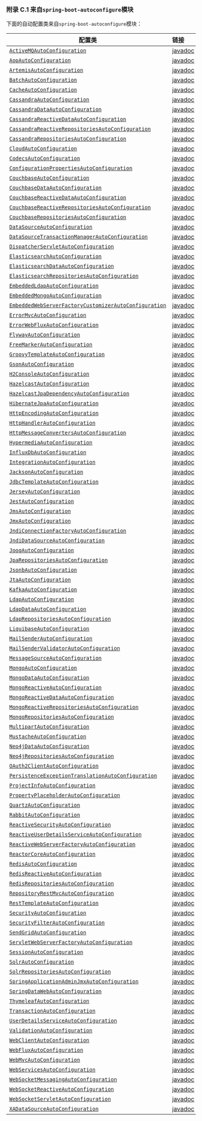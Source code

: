 ### 附录 C.1 来自`spring-boot-autoconfigure`模块

下面的自动配置类来自`spring-boot-autoconfigure`模块：

|配置类|链接|
|------|:------|
|[`ActiveMQAutoConfiguration`](https://github.com/spring-projects/spring-boot/tree/v2.0.0.RELEASE/spring-boot-project/spring-boot-autoconfigure/src/main/java/org/springframework/boot/autoconfigure/jms/activemq/ActiveMQAutoConfiguration.java)|[javadoc](https://docs.spring.io/spring-boot/docs/2.0.0.RELEASE/api/org/springframework/boot/autoconfigure/jms/activemq/ActiveMQAutoConfiguration.html)|
|[`AopAutoConfiguration`](https://github.com/spring-projects/spring-boot/tree/v2.0.0.RELEASE/spring-boot-project/spring-boot-autoconfigure/src/main/java/org/springframework/boot/autoconfigure/aop/AopAutoConfiguration.java)|[javadoc](https://docs.spring.io/spring-boot/docs/2.0.0.RELEASE/api/org/springframework/boot/autoconfigure/aop/AopAutoConfiguration.html)|
|[`ArtemisAutoConfiguration`](https://github.com/spring-projects/spring-boot/tree/v2.0.0.RELEASE/spring-boot-project/spring-boot-autoconfigure/src/main/java/org/springframework/boot/autoconfigure/jms/artemis/ArtemisAutoConfiguration.java)|[javadoc](https://docs.spring.io/spring-boot/docs/2.0.0.RELEASE/api/org/springframework/boot/autoconfigure/jms/artemis/ArtemisAutoConfiguration.html)|
|[`BatchAutoConfiguration`](https://github.com/spring-projects/spring-boot/tree/v2.0.0.RELEASE/spring-boot-project/spring-boot-autoconfigure/src/main/java/org/springframework/boot/autoconfigure/batch/BatchAutoConfiguration.java)|[javadoc](https://docs.spring.io/spring-boot/docs/2.0.0.RELEASE/api/org/springframework/boot/autoconfigure/batch/BatchAutoConfiguration.html)|
|[`CacheAutoConfiguration`](https://github.com/spring-projects/spring-boot/tree/v2.0.0.RELEASE/spring-boot-project/spring-boot-autoconfigure/src/main/java/org/springframework/boot/autoconfigure/cache/CacheAutoConfiguration.java)|[javadoc](https://docs.spring.io/spring-boot/docs/2.0.0.RELEASE/api/org/springframework/boot/autoconfigure/cache/CacheAutoConfiguration.html)|
|[`CassandraAutoConfiguration`](https://github.com/spring-projects/spring-boot/tree/v2.0.0.RELEASE/spring-boot-project/spring-boot-autoconfigure/src/main/java/org/springframework/boot/autoconfigure/cassandra/CassandraAutoConfiguration.java)|[javadoc](https://docs.spring.io/spring-boot/docs/2.0.0.RELEASE/api/org/springframework/boot/autoconfigure/cassandra/CassandraAutoConfiguration.html)|
|[`CassandraDataAutoConfiguration`](https://github.com/spring-projects/spring-boot/tree/v2.0.0.RELEASE/spring-boot-project/spring-boot-autoconfigure/src/main/java/org/springframework/boot/autoconfigure/data/cassandra/CassandraDataAutoConfiguration.java)|[javadoc](https://docs.spring.io/spring-boot/docs/2.0.0.RELEASE/api/org/springframework/boot/autoconfigure/data/cassandra/CassandraDataAutoConfiguration.html)|
|[`CassandraReactiveDataAutoConfiguration`](https://github.com/spring-projects/spring-boot/tree/v2.0.0.RELEASE/spring-boot-project/spring-boot-autoconfigure/src/main/java/org/springframework/boot/autoconfigure/data/cassandra/CassandraReactiveDataAutoConfiguration.java)|[javadoc](https://docs.spring.io/spring-boot/docs/2.0.0.RELEASE/api/org/springframework/boot/autoconfigure/data/cassandra/CassandraReactiveDataAutoConfiguration.html)|
|[`CassandraReactiveRepositoriesAutoConfiguration`](https://github.com/spring-projects/spring-boot/tree/v2.0.0.RELEASE/spring-boot-project/spring-boot-autoconfigure/src/main/java/org/springframework/boot/autoconfigure/data/cassandra/CassandraReactiveRepositoriesAutoConfiguration.java)|[javadoc](https://docs.spring.io/spring-boot/docs/2.0.0.RELEASE/api/org/springframework/boot/autoconfigure/data/cassandra/CassandraReactiveRepositoriesAutoConfiguration.html)|
|[`CassandraRepositoriesAutoConfiguration`](https://github.com/spring-projects/spring-boot/tree/v2.0.0.RELEASE/spring-boot-project/spring-boot-autoconfigure/src/main/java/org/springframework/boot/autoconfigure/data/cassandra/CassandraRepositoriesAutoConfiguration.java)|[javadoc](https://docs.spring.io/spring-boot/docs/2.0.0.RELEASE/api/org/springframework/boot/autoconfigure/data/cassandra/CassandraRepositoriesAutoConfiguration.html)|
|[`CloudAutoConfiguration`](https://github.com/spring-projects/spring-boot/tree/v2.0.0.RELEASE/spring-boot-project/spring-boot-autoconfigure/src/main/java/org/springframework/boot/autoconfigure/cloud/CloudAutoConfiguration.java)|[javadoc](https://docs.spring.io/spring-boot/docs/2.0.0.RELEASE/api/org/springframework/boot/autoconfigure/cloud/CloudAutoConfiguration.html)|
|[`CodecsAutoConfiguration`](https://github.com/spring-projects/spring-boot/tree/v2.0.0.RELEASE/spring-boot-project/spring-boot-autoconfigure/src/main/java/org/springframework/boot/autoconfigure/http/codec/CodecsAutoConfiguration.java)|[javadoc](https://docs.spring.io/spring-boot/docs/2.0.0.RELEASE/api/org/springframework/boot/autoconfigure/http/codec/CodecsAutoConfiguration.html)|
|[`ConfigurationPropertiesAutoConfiguration`](https://github.com/spring-projects/spring-boot/tree/v2.0.0.RELEASE/spring-boot-project/spring-boot-autoconfigure/src/main/java/org/springframework/boot/autoconfigure/context/ConfigurationPropertiesAutoConfiguration.java)|[javadoc](https://docs.spring.io/spring-boot/docs/2.0.0.RELEASE/api/org/springframework/boot/autoconfigure/context/ConfigurationPropertiesAutoConfiguration.html)|
|[`CouchbaseAutoConfiguration`](https://github.com/spring-projects/spring-boot/tree/v2.0.0.RELEASE/spring-boot-project/spring-boot-autoconfigure/src/main/java/org/springframework/boot/autoconfigure/couchbase/CouchbaseAutoConfiguration.java)|[javadoc](https://docs.spring.io/spring-boot/docs/2.0.0.RELEASE/api/org/springframework/boot/autoconfigure/couchbase/CouchbaseAutoConfiguration.html)|
|[`CouchbaseDataAutoConfiguration`](https://github.com/spring-projects/spring-boot/tree/v2.0.0.RELEASE/spring-boot-project/spring-boot-autoconfigure/src/main/java/org/springframework/boot/autoconfigure/data/couchbase/CouchbaseDataAutoConfiguration.java)|[javadoc](https://docs.spring.io/spring-boot/docs/2.0.0.RELEASE/api/org/springframework/boot/autoconfigure/data/couchbase/CouchbaseDataAutoConfiguration.html)|
|[`CouchbaseReactiveDataAutoConfiguration`](https://github.com/spring-projects/spring-boot/tree/v2.0.0.RELEASE/spring-boot-project/spring-boot-autoconfigure/src/main/java/org/springframework/boot/autoconfigure/data/couchbase/CouchbaseReactiveDataAutoConfiguration.java)|[javadoc](https://docs.spring.io/spring-boot/docs/2.0.0.RELEASE/api/org/springframework/boot/autoconfigure/data/couchbase/CouchbaseReactiveDataAutoConfiguration.html)|
|[`CouchbaseReactiveRepositoriesAutoConfiguration`](https://github.com/spring-projects/spring-boot/tree/v2.0.0.RELEASE/spring-boot-project/spring-boot-autoconfigure/src/main/java/org/springframework/boot/autoconfigure/data/couchbase/CouchbaseReactiveRepositoriesAutoConfiguration.java)|[javadoc](https://docs.spring.io/spring-boot/docs/2.0.0.RELEASE/api/org/springframework/boot/autoconfigure/data/couchbase/CouchbaseReactiveRepositoriesAutoConfiguration.html)|
|[`CouchbaseRepositoriesAutoConfiguration`](https://github.com/spring-projects/spring-boot/tree/v2.0.0.RELEASE/spring-boot-project/spring-boot-autoconfigure/src/main/java/org/springframework/boot/autoconfigure/data/couchbase/CouchbaseRepositoriesAutoConfiguration.java)|[javadoc](https://docs.spring.io/spring-boot/docs/2.0.0.RELEASE/api/org/springframework/boot/autoconfigure/data/couchbase/CouchbaseRepositoriesAutoConfiguration.html)|
|[`DataSourceAutoConfiguration`](https://github.com/spring-projects/spring-boot/tree/v2.0.0.RELEASE/spring-boot-project/spring-boot-autoconfigure/src/main/java/org/springframework/boot/autoconfigure/jdbc/DataSourceAutoConfiguration.java)|[javadoc](https://docs.spring.io/spring-boot/docs/2.0.0.RELEASE/api/org/springframework/boot/autoconfigure/jdbc/DataSourceAutoConfiguration.html)|
|[`DataSourceTransactionManagerAutoConfiguration`](https://github.com/spring-projects/spring-boot/tree/v2.0.0.RELEASE/spring-boot-project/spring-boot-autoconfigure/src/main/java/org/springframework/boot/autoconfigure/jdbc/DataSourceTransactionManagerAutoConfiguration.java)|[javadoc](https://docs.spring.io/spring-boot/docs/2.0.0.RELEASE/api/org/springframework/boot/autoconfigure/jdbc/DataSourceTransactionManagerAutoConfiguration.html)|
|[`DispatcherServletAutoConfiguration`](https://github.com/spring-projects/spring-boot/tree/v2.0.0.RELEASE/spring-boot-project/spring-boot-autoconfigure/src/main/java/org/springframework/boot/autoconfigure/web/servlet/DispatcherServletAutoConfiguration.java)|[javadoc](https://docs.spring.io/spring-boot/docs/2.0.0.RELEASE/api/org/springframework/boot/autoconfigure/web/servlet/DispatcherServletAutoConfiguration.html)|
|[`ElasticsearchAutoConfiguration`](https://github.com/spring-projects/spring-boot/tree/v2.0.0.RELEASE/spring-boot-project/spring-boot-autoconfigure/src/main/java/org/springframework/boot/autoconfigure/data/elasticsearch/ElasticsearchAutoConfiguration.java)|[javadoc](https://docs.spring.io/spring-boot/docs/2.0.0.RELEASE/api/org/springframework/boot/autoconfigure/data/elasticsearch/ElasticsearchAutoConfiguration.html)|
|[`ElasticsearchDataAutoConfiguration`](https://github.com/spring-projects/spring-boot/tree/v2.0.0.RELEASE/spring-boot-project/spring-boot-autoconfigure/src/main/java/org/springframework/boot/autoconfigure/data/elasticsearch/ElasticsearchDataAutoConfiguration.java)|[javadoc](https://docs.spring.io/spring-boot/docs/2.0.0.RELEASE/api/org/springframework/boot/autoconfigure/data/elasticsearch/ElasticsearchDataAutoConfiguration.html)|
|[`ElasticsearchRepositoriesAutoConfiguration`](https://github.com/spring-projects/spring-boot/tree/v2.0.0.RELEASE/spring-boot-project/spring-boot-autoconfigure/src/main/java/org/springframework/boot/autoconfigure/data/elasticsearch/ElasticsearchRepositoriesAutoConfiguration.java)|[javadoc](https://docs.spring.io/spring-boot/docs/2.0.0.RELEASE/api/org/springframework/boot/autoconfigure/data/elasticsearch/ElasticsearchRepositoriesAutoConfiguration.html)|
|[`EmbeddedLdapAutoConfiguration`](https://github.com/spring-projects/spring-boot/tree/v2.0.0.RELEASE/spring-boot-project/spring-boot-autoconfigure/src/main/java/org/springframework/boot/autoconfigure/ldap/embedded/EmbeddedLdapAutoConfiguration.java)|[javadoc](https://docs.spring.io/spring-boot/docs/2.0.0.RELEASE/api/org/springframework/boot/autoconfigure/ldap/embedded/EmbeddedLdapAutoConfiguration.html)|
|[`EmbeddedMongoAutoConfiguration`](https://github.com/spring-projects/spring-boot/tree/v2.0.0.RELEASE/spring-boot-project/spring-boot-autoconfigure/src/main/java/org/springframework/boot/autoconfigure/mongo/embedded/EmbeddedMongoAutoConfiguration.java)|[javadoc](https://docs.spring.io/spring-boot/docs/2.0.0.RELEASE/api/org/springframework/boot/autoconfigure/mongo/embedded/EmbeddedMongoAutoConfiguration.html)|
|[`EmbeddedWebServerFactoryCustomizerAutoConfiguration`](https://github.com/spring-projects/spring-boot/tree/v2.0.0.RELEASE/spring-boot-project/spring-boot-autoconfigure/src/main/java/org/springframework/boot/autoconfigure/web/embedded/EmbeddedWebServerFactoryCustomizerAutoConfiguration.java)|[javadoc](https://docs.spring.io/spring-boot/docs/2.0.0.RELEASE/api/org/springframework/boot/autoconfigure/web/embedded/EmbeddedWebServerFactoryCustomizerAutoConfiguration.html)|
|[`ErrorMvcAutoConfiguration`](https://github.com/spring-projects/spring-boot/tree/v2.0.0.RELEASE/spring-boot-project/spring-boot-autoconfigure/src/main/java/org/springframework/boot/autoconfigure/web/servlet/error/ErrorMvcAutoConfiguration.java)|[javadoc](https://docs.spring.io/spring-boot/docs/2.0.0.RELEASE/api/org/springframework/boot/autoconfigure/web/servlet/error/ErrorMvcAutoConfiguration.html)|
|[`ErrorWebFluxAutoConfiguration`](https://github.com/spring-projects/spring-boot/tree/v2.0.0.RELEASE/spring-boot-project/spring-boot-autoconfigure/src/main/java/org/springframework/boot/autoconfigure/web/reactive/error/ErrorWebFluxAutoConfiguration.java)|[javadoc](https://docs.spring.io/spring-boot/docs/2.0.0.RELEASE/api/org/springframework/boot/autoconfigure/web/reactive/error/ErrorWebFluxAutoConfiguration.html)|
|[`FlywayAutoConfiguration`](https://github.com/spring-projects/spring-boot/tree/v2.0.0.RELEASE/spring-boot-project/spring-boot-autoconfigure/src/main/java/org/springframework/boot/autoconfigure/flyway/FlywayAutoConfiguration.java)|[javadoc](https://docs.spring.io/spring-boot/docs/2.0.0.RELEASE/api/org/springframework/boot/autoconfigure/flyway/FlywayAutoConfiguration.html)|
|[`FreeMarkerAutoConfiguration`](https://github.com/spring-projects/spring-boot/tree/v2.0.0.RELEASE/spring-boot-project/spring-boot-autoconfigure/src/main/java/org/springframework/boot/autoconfigure/freemarker/FreeMarkerAutoConfiguration.java)|[javadoc](https://docs.spring.io/spring-boot/docs/2.0.0.RELEASE/api/org/springframework/boot/autoconfigure/freemarker/FreeMarkerAutoConfiguration.html)|
|[`GroovyTemplateAutoConfiguration`](https://github.com/spring-projects/spring-boot/tree/v2.0.0.RELEASE/spring-boot-project/spring-boot-autoconfigure/src/main/java/org/springframework/boot/autoconfigure/groovy/template/GroovyTemplateAutoConfiguration.java)|[javadoc](https://docs.spring.io/spring-boot/docs/2.0.0.RELEASE/api/org/springframework/boot/autoconfigure/groovy/template/GroovyTemplateAutoConfiguration.html)|
|[`GsonAutoConfiguration`](https://github.com/spring-projects/spring-boot/tree/v2.0.0.RELEASE/spring-boot-project/spring-boot-autoconfigure/src/main/java/org/springframework/boot/autoconfigure/gson/GsonAutoConfiguration.java)|[javadoc](https://docs.spring.io/spring-boot/docs/2.0.0.RELEASE/api/org/springframework/boot/autoconfigure/gson/GsonAutoConfiguration.html)|
|[`H2ConsoleAutoConfiguration`](https://github.com/spring-projects/spring-boot/tree/v2.0.0.RELEASE/spring-boot-project/spring-boot-autoconfigure/src/main/java/org/springframework/boot/autoconfigure/h2/H2ConsoleAutoConfiguration.java)|[javadoc](https://docs.spring.io/spring-boot/docs/2.0.0.RELEASE/api/org/springframework/boot/autoconfigure/h2/H2ConsoleAutoConfiguration.html)|
|[`HazelcastAutoConfiguration`](https://github.com/spring-projects/spring-boot/tree/v2.0.0.RELEASE/spring-boot-project/spring-boot-autoconfigure/src/main/java/org/springframework/boot/autoconfigure/hazelcast/HazelcastAutoConfiguration.java)|[javadoc](https://docs.spring.io/spring-boot/docs/2.0.0.RELEASE/api/org/springframework/boot/autoconfigure/hazelcast/HazelcastAutoConfiguration.html)|
|[`HazelcastJpaDependencyAutoConfiguration`](https://github.com/spring-projects/spring-boot/tree/v2.0.0.RELEASE/spring-boot-project/spring-boot-autoconfigure/src/main/java/org/springframework/boot/autoconfigure/hazelcast/HazelcastJpaDependencyAutoConfiguration.java)|[javadoc](https://docs.spring.io/spring-boot/docs/2.0.0.RELEASE/api/org/springframework/boot/autoconfigure/hazelcast/HazelcastJpaDependencyAutoConfiguration.html)|
|[`HibernateJpaAutoConfiguration`](https://github.com/spring-projects/spring-boot/tree/v2.0.0.RELEASE/spring-boot-project/spring-boot-autoconfigure/src/main/java/org/springframework/boot/autoconfigure/orm/jpa/HibernateJpaAutoConfiguration.java)|[javadoc](https://docs.spring.io/spring-boot/docs/2.0.0.RELEASE/api/org/springframework/boot/autoconfigure/orm/jpa/HibernateJpaAutoConfiguration.html)|
|[`HttpEncodingAutoConfiguration`](https://github.com/spring-projects/spring-boot/tree/v2.0.0.RELEASE/spring-boot-project/spring-boot-autoconfigure/src/main/java/org/springframework/boot/autoconfigure/web/servlet/HttpEncodingAutoConfiguration.java)|[javadoc](https://docs.spring.io/spring-boot/docs/2.0.0.RELEASE/api/org/springframework/boot/autoconfigure/web/servlet/HttpEncodingAutoConfiguration.html)|
|[`HttpHandlerAutoConfiguration`](https://github.com/spring-projects/spring-boot/tree/v2.0.0.RELEASE/spring-boot-project/spring-boot-autoconfigure/src/main/java/org/springframework/boot/autoconfigure/web/reactive/HttpHandlerAutoConfiguration.java)|[javadoc](https://docs.spring.io/spring-boot/docs/2.0.0.RELEASE/api/org/springframework/boot/autoconfigure/web/reactive/HttpHandlerAutoConfiguration.html)|
|[`HttpMessageConvertersAutoConfiguration`](https://github.com/spring-projects/spring-boot/tree/v2.0.0.RELEASE/spring-boot-project/spring-boot-autoconfigure/src/main/java/org/springframework/boot/autoconfigure/http/HttpMessageConvertersAutoConfiguration.java)|[javadoc](https://docs.spring.io/spring-boot/docs/2.0.0.RELEASE/api/org/springframework/boot/autoconfigure/http/HttpMessageConvertersAutoConfiguration.html)|
|[`HypermediaAutoConfiguration`](https://github.com/spring-projects/spring-boot/tree/v2.0.0.RELEASE/spring-boot-project/spring-boot-autoconfigure/src/main/java/org/springframework/boot/autoconfigure/hateoas/HypermediaAutoConfiguration.java)|[javadoc](https://docs.spring.io/spring-boot/docs/2.0.0.RELEASE/api/org/springframework/boot/autoconfigure/hateoas/HypermediaAutoConfiguration.html)|
|[`InfluxDbAutoConfiguration`](https://github.com/spring-projects/spring-boot/tree/v2.0.0.RELEASE/spring-boot-project/spring-boot-autoconfigure/src/main/java/org/springframework/boot/autoconfigure/influx/InfluxDbAutoConfiguration.java)|[javadoc](https://docs.spring.io/spring-boot/docs/2.0.0.RELEASE/api/org/springframework/boot/autoconfigure/influx/InfluxDbAutoConfiguration.html)|
|[`IntegrationAutoConfiguration`](https://github.com/spring-projects/spring-boot/tree/v2.0.0.RELEASE/spring-boot-project/spring-boot-autoconfigure/src/main/java/org/springframework/boot/autoconfigure/integration/IntegrationAutoConfiguration.java)|[javadoc](https://docs.spring.io/spring-boot/docs/2.0.0.RELEASE/api/org/springframework/boot/autoconfigure/integration/IntegrationAutoConfiguration.html)|
|[`JacksonAutoConfiguration`](https://github.com/spring-projects/spring-boot/tree/v2.0.0.RELEASE/spring-boot-project/spring-boot-autoconfigure/src/main/java/org/springframework/boot/autoconfigure/jackson/JacksonAutoConfiguration.java)|[javadoc](https://docs.spring.io/spring-boot/docs/2.0.0.RELEASE/api/org/springframework/boot/autoconfigure/jackson/JacksonAutoConfiguration.html)|
|[`JdbcTemplateAutoConfiguration`](https://github.com/spring-projects/spring-boot/tree/v2.0.0.RELEASE/spring-boot-project/spring-boot-autoconfigure/src/main/java/org/springframework/boot/autoconfigure/jdbc/JdbcTemplateAutoConfiguration.java)|[javadoc](https://docs.spring.io/spring-boot/docs/2.0.0.RELEASE/api/org/springframework/boot/autoconfigure/jdbc/JdbcTemplateAutoConfiguration.html)|
|[`JerseyAutoConfiguration`](https://github.com/spring-projects/spring-boot/tree/v2.0.0.RELEASE/spring-boot-project/spring-boot-autoconfigure/src/main/java/org/springframework/boot/autoconfigure/jersey/JerseyAutoConfiguration.java)|[javadoc](https://docs.spring.io/spring-boot/docs/2.0.0.RELEASE/api/org/springframework/boot/autoconfigure/jersey/JerseyAutoConfiguration.html)|
|[`JestAutoConfiguration`](https://github.com/spring-projects/spring-boot/tree/v2.0.0.RELEASE/spring-boot-project/spring-boot-autoconfigure/src/main/java/org/springframework/boot/autoconfigure/elasticsearch/jest/JestAutoConfiguration.java)|[javadoc](https://docs.spring.io/spring-boot/docs/2.0.0.RELEASE/api/org/springframework/boot/autoconfigure/elasticsearch/jest/JestAutoConfiguration.html)|
|[`JmsAutoConfiguration`](https://github.com/spring-projects/spring-boot/tree/v2.0.0.RELEASE/spring-boot-project/spring-boot-autoconfigure/src/main/java/org/springframework/boot/autoconfigure/jms/JmsAutoConfiguration.java)|[javadoc](https://docs.spring.io/spring-boot/docs/2.0.0.RELEASE/api/org/springframework/boot/autoconfigure/jms/JmsAutoConfiguration.html)|
|[`JmxAutoConfiguration`](https://github.com/spring-projects/spring-boot/tree/v2.0.0.RELEASE/spring-boot-project/spring-boot-autoconfigure/src/main/java/org/springframework/boot/autoconfigure/jmx/JmxAutoConfiguration.java)|[javadoc](https://docs.spring.io/spring-boot/docs/2.0.0.RELEASE/api/org/springframework/boot/autoconfigure/jmx/JmxAutoConfiguration.html)|
|[`JndiConnectionFactoryAutoConfiguration`](https://github.com/spring-projects/spring-boot/tree/v2.0.0.RELEASE/spring-boot-project/spring-boot-autoconfigure/src/main/java/org/springframework/boot/autoconfigure/jms/JndiConnectionFactoryAutoConfiguration.java)|[javadoc](https://docs.spring.io/spring-boot/docs/2.0.0.RELEASE/api/org/springframework/boot/autoconfigure/jms/JndiConnectionFactoryAutoConfiguration.html)|
|[`JndiDataSourceAutoConfiguration`](https://github.com/spring-projects/spring-boot/tree/v2.0.0.RELEASE/spring-boot-project/spring-boot-autoconfigure/src/main/java/org/springframework/boot/autoconfigure/jdbc/JndiDataSourceAutoConfiguration.java)|[javadoc](https://docs.spring.io/spring-boot/docs/2.0.0.RELEASE/api/org/springframework/boot/autoconfigure/jdbc/JndiDataSourceAutoConfiguration.html)|
|[`JooqAutoConfiguration`](https://github.com/spring-projects/spring-boot/tree/v2.0.0.RELEASE/spring-boot-project/spring-boot-autoconfigure/src/main/java/org/springframework/boot/autoconfigure/jooq/JooqAutoConfiguration.java)|[javadoc](https://docs.spring.io/spring-boot/docs/2.0.0.RELEASE/api/org/springframework/boot/autoconfigure/jooq/JooqAutoConfiguration.html)|
|[`JpaRepositoriesAutoConfiguration`](https://github.com/spring-projects/spring-boot/tree/v2.0.0.RELEASE/spring-boot-project/spring-boot-autoconfigure/src/main/java/org/springframework/boot/autoconfigure/data/jpa/JpaRepositoriesAutoConfiguration.java)|[javadoc](https://docs.spring.io/spring-boot/docs/2.0.0.RELEASE/api/org/springframework/boot/autoconfigure/data/jpa/JpaRepositoriesAutoConfiguration.html)|
|[`JsonbAutoConfiguration`](https://github.com/spring-projects/spring-boot/tree/v2.0.0.RELEASE/spring-boot-project/spring-boot-autoconfigure/src/main/java/org/springframework/boot/autoconfigure/jsonb/JsonbAutoConfiguration.java)|[javadoc](https://docs.spring.io/spring-boot/docs/2.0.0.RELEASE/api/org/springframework/boot/autoconfigure/jsonb/JsonbAutoConfiguration.html)|
|[`JtaAutoConfiguration`](https://github.com/spring-projects/spring-boot/tree/v2.0.0.RELEASE/spring-boot-project/spring-boot-autoconfigure/src/main/java/org/springframework/boot/autoconfigure/transaction/jta/JtaAutoConfiguration.java)|[javadoc](https://docs.spring.io/spring-boot/docs/2.0.0.RELEASE/api/org/springframework/boot/autoconfigure/transaction/jta/JtaAutoConfiguration.html)|
|[`KafkaAutoConfiguration`](https://github.com/spring-projects/spring-boot/tree/v2.0.0.RELEASE/spring-boot-project/spring-boot-autoconfigure/src/main/java/org/springframework/boot/autoconfigure/kafka/KafkaAutoConfiguration.java)|[javadoc](https://docs.spring.io/spring-boot/docs/2.0.0.RELEASE/api/org/springframework/boot/autoconfigure/kafka/KafkaAutoConfiguration.html)|
|[`LdapAutoConfiguration`](https://github.com/spring-projects/spring-boot/tree/v2.0.0.RELEASE/spring-boot-project/spring-boot-autoconfigure/src/main/java/org/springframework/boot/autoconfigure/ldap/LdapAutoConfiguration.java)|[javadoc](https://docs.spring.io/spring-boot/docs/2.0.0.RELEASE/api/org/springframework/boot/autoconfigure/ldap/LdapAutoConfiguration.html)|
|[`LdapDataAutoConfiguration`](https://github.com/spring-projects/spring-boot/tree/v2.0.0.RELEASE/spring-boot-project/spring-boot-autoconfigure/src/main/java/org/springframework/boot/autoconfigure/data/ldap/LdapDataAutoConfiguration.java)|[javadoc](https://docs.spring.io/spring-boot/docs/2.0.0.RELEASE/api/org/springframework/boot/autoconfigure/data/ldap/LdapDataAutoConfiguration.html)|
|[`LdapRepositoriesAutoConfiguration`](https://github.com/spring-projects/spring-boot/tree/v2.0.0.RELEASE/spring-boot-project/spring-boot-autoconfigure/src/main/java/org/springframework/boot/autoconfigure/data/ldap/LdapRepositoriesAutoConfiguration.java)|[javadoc](https://docs.spring.io/spring-boot/docs/2.0.0.RELEASE/api/org/springframework/boot/autoconfigure/data/ldap/LdapRepositoriesAutoConfiguration.html)|
|[`LiquibaseAutoConfiguration`](https://github.com/spring-projects/spring-boot/tree/v2.0.0.RELEASE/spring-boot-project/spring-boot-autoconfigure/src/main/java/org/springframework/boot/autoconfigure/liquibase/LiquibaseAutoConfiguration.java)|[javadoc](https://docs.spring.io/spring-boot/docs/2.0.0.RELEASE/api/org/springframework/boot/autoconfigure/liquibase/LiquibaseAutoConfiguration.html)|
|[`MailSenderAutoConfiguration`](https://github.com/spring-projects/spring-boot/tree/v2.0.0.RELEASE/spring-boot-project/spring-boot-autoconfigure/src/main/java/org/springframework/boot/autoconfigure/mail/MailSenderAutoConfiguration.java)|[javadoc](https://docs.spring.io/spring-boot/docs/2.0.0.RELEASE/api/org/springframework/boot/autoconfigure/mail/MailSenderAutoConfiguration.html)|
|[`MailSenderValidatorAutoConfiguration`](https://github.com/spring-projects/spring-boot/tree/v2.0.0.RELEASE/spring-boot-project/spring-boot-autoconfigure/src/main/java/org/springframework/boot/autoconfigure/mail/MailSenderValidatorAutoConfiguration.java)|[javadoc](https://docs.spring.io/spring-boot/docs/2.0.0.RELEASE/api/org/springframework/boot/autoconfigure/mail/MailSenderValidatorAutoConfiguration.html)|
|[`MessageSourceAutoConfiguration`](https://github.com/spring-projects/spring-boot/tree/v2.0.0.RELEASE/spring-boot-project/spring-boot-autoconfigure/src/main/java/org/springframework/boot/autoconfigure/context/MessageSourceAutoConfiguration.java)|[javadoc](https://docs.spring.io/spring-boot/docs/2.0.0.RELEASE/api/org/springframework/boot/autoconfigure/context/MessageSourceAutoConfiguration.html)|
|[`MongoAutoConfiguration`](https://github.com/spring-projects/spring-boot/tree/v2.0.0.RELEASE/spring-boot-project/spring-boot-autoconfigure/src/main/java/org/springframework/boot/autoconfigure/mongo/MongoAutoConfiguration.java)|[javadoc](https://docs.spring.io/spring-boot/docs/2.0.0.RELEASE/api/org/springframework/boot/autoconfigure/mongo/MongoAutoConfiguration.html)|
|[`MongoDataAutoConfiguration`](https://github.com/spring-projects/spring-boot/tree/v2.0.0.RELEASE/spring-boot-project/spring-boot-autoconfigure/src/main/java/org/springframework/boot/autoconfigure/data/mongo/MongoDataAutoConfiguration.java)|[javadoc](https://docs.spring.io/spring-boot/docs/2.0.0.RELEASE/api/org/springframework/boot/autoconfigure/data/mongo/MongoDataAutoConfiguration.html)|
|[`MongoReactiveAutoConfiguration`](https://github.com/spring-projects/spring-boot/tree/v2.0.0.RELEASE/spring-boot-project/spring-boot-autoconfigure/src/main/java/org/springframework/boot/autoconfigure/mongo/MongoReactiveAutoConfiguration.java)|[javadoc](https://docs.spring.io/spring-boot/docs/2.0.0.RELEASE/api/org/springframework/boot/autoconfigure/mongo/MongoReactiveAutoConfiguration.html)|
|[`MongoReactiveDataAutoConfiguration`](https://github.com/spring-projects/spring-boot/tree/v2.0.0.RELEASE/spring-boot-project/spring-boot-autoconfigure/src/main/java/org/springframework/boot/autoconfigure/data/mongo/MongoReactiveDataAutoConfiguration.java)|[javadoc](https://docs.spring.io/spring-boot/docs/2.0.0.RELEASE/api/org/springframework/boot/autoconfigure/data/mongo/MongoReactiveDataAutoConfiguration.html)|
|[`MongoReactiveRepositoriesAutoConfiguration`](https://github.com/spring-projects/spring-boot/tree/v2.0.0.RELEASE/spring-boot-project/spring-boot-autoconfigure/src/main/java/org/springframework/boot/autoconfigure/data/mongo/MongoReactiveRepositoriesAutoConfiguration.java)|[javadoc](https://docs.spring.io/spring-boot/docs/2.0.0.RELEASE/api/org/springframework/boot/autoconfigure/data/mongo/MongoReactiveRepositoriesAutoConfiguration.html)|
|[`MongoRepositoriesAutoConfiguration`](https://github.com/spring-projects/spring-boot/tree/v2.0.0.RELEASE/spring-boot-project/spring-boot-autoconfigure/src/main/java/org/springframework/boot/autoconfigure/data/mongo/MongoRepositoriesAutoConfiguration.java)|[javadoc](https://docs.spring.io/spring-boot/docs/2.0.0.RELEASE/api/org/springframework/boot/autoconfigure/data/mongo/MongoRepositoriesAutoConfiguration.html)|
|[`MultipartAutoConfiguration`](https://github.com/spring-projects/spring-boot/tree/v2.0.0.RELEASE/spring-boot-project/spring-boot-autoconfigure/src/main/java/org/springframework/boot/autoconfigure/web/servlet/MultipartAutoConfiguration.java)|[javadoc](https://docs.spring.io/spring-boot/docs/2.0.0.RELEASE/api/org/springframework/boot/autoconfigure/web/servlet/MultipartAutoConfiguration.html)|
|[`MustacheAutoConfiguration`](https://github.com/spring-projects/spring-boot/tree/v2.0.0.RELEASE/spring-boot-project/spring-boot-autoconfigure/src/main/java/org/springframework/boot/autoconfigure/mustache/MustacheAutoConfiguration.java)|[javadoc](https://docs.spring.io/spring-boot/docs/2.0.0.RELEASE/api/org/springframework/boot/autoconfigure/mustache/MustacheAutoConfiguration.html)|
|[`Neo4jDataAutoConfiguration`](https://github.com/spring-projects/spring-boot/tree/v2.0.0.RELEASE/spring-boot-project/spring-boot-autoconfigure/src/main/java/org/springframework/boot/autoconfigure/data/neo4j/Neo4jDataAutoConfiguration.java)|[javadoc](https://docs.spring.io/spring-boot/docs/2.0.0.RELEASE/api/org/springframework/boot/autoconfigure/data/neo4j/Neo4jDataAutoConfiguration.html)|
|[`Neo4jRepositoriesAutoConfiguration`](https://github.com/spring-projects/spring-boot/tree/v2.0.0.RELEASE/spring-boot-project/spring-boot-autoconfigure/src/main/java/org/springframework/boot/autoconfigure/data/neo4j/Neo4jRepositoriesAutoConfiguration.java)|[javadoc](https://docs.spring.io/spring-boot/docs/2.0.0.RELEASE/api/org/springframework/boot/autoconfigure/data/neo4j/Neo4jRepositoriesAutoConfiguration.html)|
|[`OAuth2ClientAutoConfiguration`](https://github.com/spring-projects/spring-boot/tree/v2.0.0.RELEASE/spring-boot-project/spring-boot-autoconfigure/src/main/java/org/springframework/boot/autoconfigure/security/oauth2/client/OAuth2ClientAutoConfiguration.java)|[javadoc](https://docs.spring.io/spring-boot/docs/2.0.0.RELEASE/api/org/springframework/boot/autoconfigure/security/oauth2/client/OAuth2ClientAutoConfiguration.html)|
|[`PersistenceExceptionTranslationAutoConfiguration`](https://github.com/spring-projects/spring-boot/tree/v2.0.0.RELEASE/spring-boot-project/spring-boot-autoconfigure/src/main/java/org/springframework/boot/autoconfigure/dao/PersistenceExceptionTranslationAutoConfiguration.java)|[javadoc](https://docs.spring.io/spring-boot/docs/2.0.0.RELEASE/api/org/springframework/boot/autoconfigure/dao/PersistenceExceptionTranslationAutoConfiguration.html)|
|[`ProjectInfoAutoConfiguration`](https://github.com/spring-projects/spring-boot/tree/v2.0.0.RELEASE/spring-boot-project/spring-boot-autoconfigure/src/main/java/org/springframework/boot/autoconfigure/info/ProjectInfoAutoConfiguration.java)|[javadoc](https://docs.spring.io/spring-boot/docs/2.0.0.RELEASE/api/org/springframework/boot/autoconfigure/info/ProjectInfoAutoConfiguration.html)|
|[`PropertyPlaceholderAutoConfiguration`](https://github.com/spring-projects/spring-boot/tree/v2.0.0.RELEASE/spring-boot-project/spring-boot-autoconfigure/src/main/java/org/springframework/boot/autoconfigure/context/PropertyPlaceholderAutoConfiguration.java)|[javadoc](https://docs.spring.io/spring-boot/docs/2.0.0.RELEASE/api/org/springframework/boot/autoconfigure/context/PropertyPlaceholderAutoConfiguration.html)|
|[`QuartzAutoConfiguration`](https://github.com/spring-projects/spring-boot/tree/v2.0.0.RELEASE/spring-boot-project/spring-boot-autoconfigure/src/main/java/org/springframework/boot/autoconfigure/quartz/QuartzAutoConfiguration.java)|[javadoc](https://docs.spring.io/spring-boot/docs/2.0.0.RELEASE/api/org/springframework/boot/autoconfigure/quartz/QuartzAutoConfiguration.html)|
|[`RabbitAutoConfiguration`](https://github.com/spring-projects/spring-boot/tree/v2.0.0.RELEASE/spring-boot-project/spring-boot-autoconfigure/src/main/java/org/springframework/boot/autoconfigure/amqp/RabbitAutoConfiguration.java)|[javadoc](https://docs.spring.io/spring-boot/docs/2.0.0.RELEASE/api/org/springframework/boot/autoconfigure/amqp/RabbitAutoConfiguration.html)|
|[`ReactiveSecurityAutoConfiguration`](https://github.com/spring-projects/spring-boot/tree/v2.0.0.RELEASE/spring-boot-project/spring-boot-autoconfigure/src/main/java/org/springframework/boot/autoconfigure/security/reactive/ReactiveSecurityAutoConfiguration.java)|[javadoc](https://docs.spring.io/spring-boot/docs/2.0.0.RELEASE/api/org/springframework/boot/autoconfigure/security/reactive/ReactiveSecurityAutoConfiguration.html)|
|[`ReactiveUserDetailsServiceAutoConfiguration`](https://github.com/spring-projects/spring-boot/tree/v2.0.0.RELEASE/spring-boot-project/spring-boot-autoconfigure/src/main/java/org/springframework/boot/autoconfigure/security/reactive/ReactiveUserDetailsServiceAutoConfiguration.java)|[javadoc](https://docs.spring.io/spring-boot/docs/2.0.0.RELEASE/api/org/springframework/boot/autoconfigure/security/reactive/ReactiveUserDetailsServiceAutoConfiguration.html)|
|[`ReactiveWebServerFactoryAutoConfiguration`](https://github.com/spring-projects/spring-boot/tree/v2.0.0.RELEASE/spring-boot-project/spring-boot-autoconfigure/src/main/java/org/springframework/boot/autoconfigure/web/reactive/ReactiveWebServerFactoryAutoConfiguration.java)|[javadoc](https://docs.spring.io/spring-boot/docs/2.0.0.RELEASE/api/org/springframework/boot/autoconfigure/web/reactive/ReactiveWebServerFactoryAutoConfiguration.html)|
|[`ReactorCoreAutoConfiguration`](https://github.com/spring-projects/spring-boot/tree/v2.0.0.RELEASE/spring-boot-project/spring-boot-autoconfigure/src/main/java/org/springframework/boot/autoconfigure/reactor/core/ReactorCoreAutoConfiguration.java)|[javadoc](https://docs.spring.io/spring-boot/docs/2.0.0.RELEASE/api/org/springframework/boot/autoconfigure/reactor/core/ReactorCoreAutoConfiguration.html)|
|[`RedisAutoConfiguration`](https://github.com/spring-projects/spring-boot/tree/v2.0.0.RELEASE/spring-boot-project/spring-boot-autoconfigure/src/main/java/org/springframework/boot/autoconfigure/data/redis/RedisAutoConfiguration.java)|[javadoc](https://docs.spring.io/spring-boot/docs/2.0.0.RELEASE/api/org/springframework/boot/autoconfigure/data/redis/RedisAutoConfiguration.html)|
|[`RedisReactiveAutoConfiguration`](https://github.com/spring-projects/spring-boot/tree/v2.0.0.RELEASE/spring-boot-project/spring-boot-autoconfigure/src/main/java/org/springframework/boot/autoconfigure/data/redis/RedisReactiveAutoConfiguration.java)|[javadoc](https://docs.spring.io/spring-boot/docs/2.0.0.RELEASE/api/org/springframework/boot/autoconfigure/data/redis/RedisReactiveAutoConfiguration.html)|
|[`RedisRepositoriesAutoConfiguration`](https://github.com/spring-projects/spring-boot/tree/v2.0.0.RELEASE/spring-boot-project/spring-boot-autoconfigure/src/main/java/org/springframework/boot/autoconfigure/data/redis/RedisRepositoriesAutoConfiguration.java)|[javadoc](https://docs.spring.io/spring-boot/docs/2.0.0.RELEASE/api/org/springframework/boot/autoconfigure/data/redis/RedisRepositoriesAutoConfiguration.html)|
|[`RepositoryRestMvcAutoConfiguration`](https://github.com/spring-projects/spring-boot/tree/v2.0.0.RELEASE/spring-boot-project/spring-boot-autoconfigure/src/main/java/org/springframework/boot/autoconfigure/data/rest/RepositoryRestMvcAutoConfiguration.java)|[javadoc](https://docs.spring.io/spring-boot/docs/2.0.0.RELEASE/api/org/springframework/boot/autoconfigure/data/rest/RepositoryRestMvcAutoConfiguration.html)|
|[`RestTemplateAutoConfiguration`](https://github.com/spring-projects/spring-boot/tree/v2.0.0.RELEASE/spring-boot-project/spring-boot-autoconfigure/src/main/java/org/springframework/boot/autoconfigure/web/client/RestTemplateAutoConfiguration.java)|[javadoc](https://docs.spring.io/spring-boot/docs/2.0.0.RELEASE/api/org/springframework/boot/autoconfigure/web/client/RestTemplateAutoConfiguration.html)|
|[`SecurityAutoConfiguration`](https://github.com/spring-projects/spring-boot/tree/v2.0.0.RELEASE/spring-boot-project/spring-boot-autoconfigure/src/main/java/org/springframework/boot/autoconfigure/security/servlet/SecurityAutoConfiguration.java)|[javadoc](https://docs.spring.io/spring-boot/docs/2.0.0.RELEASE/api/org/springframework/boot/autoconfigure/security/servlet/SecurityAutoConfiguration.html)|
|[`SecurityFilterAutoConfiguration`](https://github.com/spring-projects/spring-boot/tree/v2.0.0.RELEASE/spring-boot-project/spring-boot-autoconfigure/src/main/java/org/springframework/boot/autoconfigure/security/servlet/SecurityFilterAutoConfiguration.java)|[javadoc](https://docs.spring.io/spring-boot/docs/2.0.0.RELEASE/api/org/springframework/boot/autoconfigure/security/servlet/SecurityFilterAutoConfiguration.html)|
|[`SendGridAutoConfiguration`](https://github.com/spring-projects/spring-boot/tree/v2.0.0.RELEASE/spring-boot-project/spring-boot-autoconfigure/src/main/java/org/springframework/boot/autoconfigure/sendgrid/SendGridAutoConfiguration.java)|[javadoc](https://docs.spring.io/spring-boot/docs/2.0.0.RELEASE/api/org/springframework/boot/autoconfigure/sendgrid/SendGridAutoConfiguration.html)|
|[`ServletWebServerFactoryAutoConfiguration`](https://github.com/spring-projects/spring-boot/tree/v2.0.0.RELEASE/spring-boot-project/spring-boot-autoconfigure/src/main/java/org/springframework/boot/autoconfigure/web/servlet/ServletWebServerFactoryAutoConfiguration.java)|[javadoc](https://docs.spring.io/spring-boot/docs/2.0.0.RELEASE/api/org/springframework/boot/autoconfigure/web/servlet/ServletWebServerFactoryAutoConfiguration.html)|
|[`SessionAutoConfiguration`](https://github.com/spring-projects/spring-boot/tree/v2.0.0.RELEASE/spring-boot-project/spring-boot-autoconfigure/src/main/java/org/springframework/boot/autoconfigure/session/SessionAutoConfiguration.java)|[javadoc](https://docs.spring.io/spring-boot/docs/2.0.0.RELEASE/api/org/springframework/boot/autoconfigure/session/SessionAutoConfiguration.html)|
|[`SolrAutoConfiguration`](https://github.com/spring-projects/spring-boot/tree/v2.0.0.RELEASE/spring-boot-project/spring-boot-autoconfigure/src/main/java/org/springframework/boot/autoconfigure/solr/SolrAutoConfiguration.java)|[javadoc](https://docs.spring.io/spring-boot/docs/2.0.0.RELEASE/api/org/springframework/boot/autoconfigure/solr/SolrAutoConfiguration.html)|
|[`SolrRepositoriesAutoConfiguration`](https://github.com/spring-projects/spring-boot/tree/v2.0.0.RELEASE/spring-boot-project/spring-boot-autoconfigure/src/main/java/org/springframework/boot/autoconfigure/data/solr/SolrRepositoriesAutoConfiguration.java)|[javadoc](https://docs.spring.io/spring-boot/docs/2.0.0.RELEASE/api/org/springframework/boot/autoconfigure/data/solr/SolrRepositoriesAutoConfiguration.html)|
|[`SpringApplicationAdminJmxAutoConfiguration`](https://github.com/spring-projects/spring-boot/tree/v2.0.0.RELEASE/spring-boot-project/spring-boot-autoconfigure/src/main/java/org/springframework/boot/autoconfigure/admin/SpringApplicationAdminJmxAutoConfiguration.java)|[javadoc](https://docs.spring.io/spring-boot/docs/2.0.0.RELEASE/api/org/springframework/boot/autoconfigure/admin/SpringApplicationAdminJmxAutoConfiguration.html)|
|[`SpringDataWebAutoConfiguration`](https://github.com/spring-projects/spring-boot/tree/v2.0.0.RELEASE/spring-boot-project/spring-boot-autoconfigure/src/main/java/org/springframework/boot/autoconfigure/data/web/SpringDataWebAutoConfiguration.java)|[javadoc](https://docs.spring.io/spring-boot/docs/2.0.0.RELEASE/api/org/springframework/boot/autoconfigure/data/web/SpringDataWebAutoConfiguration.html)|
|[`ThymeleafAutoConfiguration`](https://github.com/spring-projects/spring-boot/tree/v2.0.0.RELEASE/spring-boot-project/spring-boot-autoconfigure/src/main/java/org/springframework/boot/autoconfigure/thymeleaf/ThymeleafAutoConfiguration.java)|[javadoc](https://docs.spring.io/spring-boot/docs/2.0.0.RELEASE/api/org/springframework/boot/autoconfigure/thymeleaf/ThymeleafAutoConfiguration.html)|
|[`TransactionAutoConfiguration`](https://github.com/spring-projects/spring-boot/tree/v2.0.0.RELEASE/spring-boot-project/spring-boot-autoconfigure/src/main/java/org/springframework/boot/autoconfigure/transaction/TransactionAutoConfiguration.java)|[javadoc](https://docs.spring.io/spring-boot/docs/2.0.0.RELEASE/api/org/springframework/boot/autoconfigure/transaction/TransactionAutoConfiguration.html)|
|[`UserDetailsServiceAutoConfiguration`](https://github.com/spring-projects/spring-boot/tree/v2.0.0.RELEASE/spring-boot-project/spring-boot-autoconfigure/src/main/java/org/springframework/boot/autoconfigure/security/servlet/UserDetailsServiceAutoConfiguration.java)|[javadoc](https://docs.spring.io/spring-boot/docs/2.0.0.RELEASE/api/org/springframework/boot/autoconfigure/security/servlet/UserDetailsServiceAutoConfiguration.html)|
|[`ValidationAutoConfiguration`](https://github.com/spring-projects/spring-boot/tree/v2.0.0.RELEASE/spring-boot-project/spring-boot-autoconfigure/src/main/java/org/springframework/boot/autoconfigure/validation/ValidationAutoConfiguration.java)|[javadoc](https://docs.spring.io/spring-boot/docs/2.0.0.RELEASE/api/org/springframework/boot/autoconfigure/validation/ValidationAutoConfiguration.html)|
|[`WebClientAutoConfiguration`](https://github.com/spring-projects/spring-boot/tree/v2.0.0.RELEASE/spring-boot-project/spring-boot-autoconfigure/src/main/java/org/springframework/boot/autoconfigure/web/reactive/function/client/WebClientAutoConfiguration.java)|[javadoc](https://docs.spring.io/spring-boot/docs/2.0.0.RELEASE/api/org/springframework/boot/autoconfigure/web/reactive/function/client/WebClientAutoConfiguration.html)|
|[`WebFluxAutoConfiguration`](https://github.com/spring-projects/spring-boot/tree/v2.0.0.RELEASE/spring-boot-project/spring-boot-autoconfigure/src/main/java/org/springframework/boot/autoconfigure/web/reactive/WebFluxAutoConfiguration.java)|[javadoc](https://docs.spring.io/spring-boot/docs/2.0.0.RELEASE/api/org/springframework/boot/autoconfigure/web/reactive/WebFluxAutoConfiguration.html)|
|[`WebMvcAutoConfiguration`](https://github.com/spring-projects/spring-boot/tree/v2.0.0.RELEASE/spring-boot-project/spring-boot-autoconfigure/src/main/java/org/springframework/boot/autoconfigure/web/servlet/WebMvcAutoConfiguration.java)|[javadoc](https://docs.spring.io/spring-boot/docs/2.0.0.RELEASE/api/org/springframework/boot/autoconfigure/web/servlet/WebMvcAutoConfiguration.html)|
|[`WebServicesAutoConfiguration`](https://github.com/spring-projects/spring-boot/tree/v2.0.0.RELEASE/spring-boot-project/spring-boot-autoconfigure/src/main/java/org/springframework/boot/autoconfigure/webservices/WebServicesAutoConfiguration.java)|[javadoc](https://docs.spring.io/spring-boot/docs/2.0.0.RELEASE/api/org/springframework/boot/autoconfigure/webservices/WebServicesAutoConfiguration.html)|
|[`WebSocketMessagingAutoConfiguration`](https://github.com/spring-projects/spring-boot/tree/v2.0.0.RELEASE/spring-boot-project/spring-boot-autoconfigure/src/main/java/org/springframework/boot/autoconfigure/websocket/servlet/WebSocketMessagingAutoConfiguration.java)|[javadoc](https://docs.spring.io/spring-boot/docs/2.0.0.RELEASE/api/org/springframework/boot/autoconfigure/websocket/servlet/WebSocketMessagingAutoConfiguration.html)|
|[`WebSocketReactiveAutoConfiguration`](https://github.com/spring-projects/spring-boot/tree/v2.0.0.RELEASE/spring-boot-project/spring-boot-autoconfigure/src/main/java/org/springframework/boot/autoconfigure/websocket/reactive/WebSocketReactiveAutoConfiguration.java)|[javadoc](https://docs.spring.io/spring-boot/docs/2.0.0.RELEASE/api/org/springframework/boot/autoconfigure/websocket/reactive/WebSocketReactiveAutoConfiguration.html)|
|[`WebSocketServletAutoConfiguration`](https://github.com/spring-projects/spring-boot/tree/v2.0.0.RELEASE/spring-boot-project/spring-boot-autoconfigure/src/main/java/org/springframework/boot/autoconfigure/websocket/servlet/WebSocketServletAutoConfiguration.java)|[javadoc](https://docs.spring.io/spring-boot/docs/2.0.0.RELEASE/api/org/springframework/boot/autoconfigure/websocket/servlet/WebSocketServletAutoConfiguration.html)|
|[`XADataSourceAutoConfiguration`](https://github.com/spring-projects/spring-boot/tree/v2.0.0.RELEASE/spring-boot-project/spring-boot-autoconfigure/src/main/java/org/springframework/boot/autoconfigure/jdbc/XADataSourceAutoConfiguration.java)|[javadoc](https://docs.spring.io/spring-boot/docs/2.0.0.RELEASE/api/org/springframework/boot/autoconfigure/jdbc/XADataSourceAutoConfiguration.html)|
